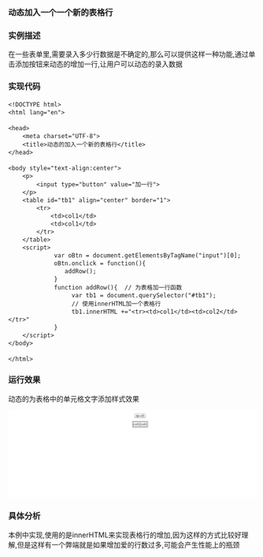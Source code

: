 ### 动态加入一个一个新的表格行

### 实例描述

在一些表单里,需要录入多少行数据是不确定的,那么可以提供这样一种功能,通过单击添加按钮来动态的增加一行,让用户可以动态的录入数据

### 实现代码

```
<!DOCTYPE html>
<html lang="en">

<head>
    <meta charset="UTF-8">
    <title>动态的加入一个新的表格行</title>
</head>

<body style="text-align:center">
    <p>
        <input type="button" value="加一行">
    </p>
    <table id="tb1" align="center" border="1">
        <tr>
			<td>col1</td>
            <td>col1</td>
        </tr>
    </table>
    <script>
             var oBtn = document.getElementsByTagName("input")[0];
             oBtn.onclick = function(){
             	addRow();
             }
    	     function addRow(){  // 为表格加一行函数
                  var tb1 = document.querySelector("#tb1");
                  // 使用innerHTML加一个表格行
                  tb1.innerHTML +="<tr><td>col1</td><td>col2</td></tr>"
    	     }
    </script>
</body>

</html>
```

### 运行效果

动态的为表格中的单元格文字添加样式效果

![动态的为表格中的单元格文字添加样式效果](img/动态的加入一个新的表格行.gif)

### 具体分析

本例中实现,使用的是innerHTML来实现表格行的增加,因为这样的方式比较好理解,但是这样有一个弊端就是如果增加爱的行数过多,可能会产生性能上的瓶颈

